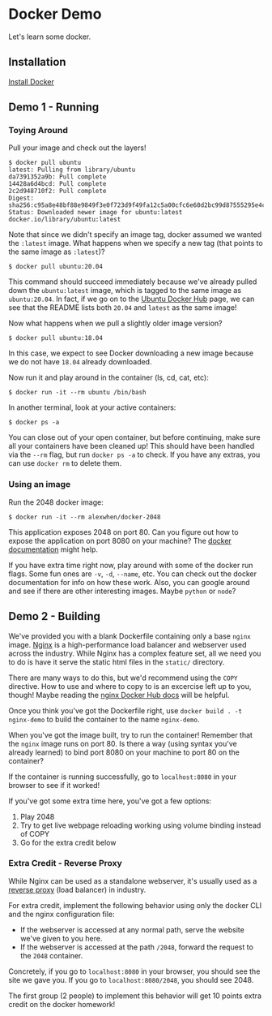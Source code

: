 # Docker Demo

Let's learn some docker.

## Installation

[Install Docker](https://docs.docker.com/get-docker/)

## Demo 1 - Running

### Toying Around

Pull your image and check out the layers!

```
$ docker pull ubuntu
latest: Pulling from library/ubuntu
da7391352a9b: Pull complete 
14428a6d4bcd: Pull complete 
2c2d948710f2: Pull complete 
Digest: sha256:c95a8e48bf88e9849f3e0f723d9f49fa12c5a00cfc6e60d2bc99d87555295e4c
Status: Downloaded newer image for ubuntu:latest
docker.io/library/ubuntu:latest
```

Note that since we didn't specify an image tag, docker assumed we wanted the `:latest` image. What happens when we specify a new tag (that points to the same image as `:latest`)?

```
$ docker pull ubuntu:20.04
```

This command should succeed immediately because we've already pulled down the `ubuntu:latest` image, which is tagged to the same image as `ubuntu:20.04`. In fact, if we go on to the [Ubuntu Docker Hub](https://hub.docker.com/_/ubuntu) page, we can see that the README lists both `20.04` and `latest` as the same image!

Now what happens when we pull a slightly older image version?

```
$ docker pull ubuntu:18.04
```

In this case, we expect to see Docker downloading a new image because we do not have `18.04` already downloaded.

Now run it and play around in the container (ls, cd, cat, etc):

```
$ docker run -it --rm ubuntu /bin/bash
```

In another terminal, look at your active containers:


```
$ docker ps -a
```

You can close out of your open container, but before continuing, make sure all your containers have been cleaned up! This should have been handled via the `--rm` flag, but run `docker ps -a` to check. If you have any extras, you can use `docker rm` to delete them.

### Using an image

Run the 2048 docker image:

```
$ docker run -it --rm alexwhen/docker-2048
```

This application exposes 2048 on port 80. Can you figure out how to expose the application on port 8080 on your machine? The [docker documentation](https://docs.docker.com/engine/reference/commandline/cli/) might help.

If you have extra time right now, play around with some of the docker run flags. Some fun ones are `-v`, `-d`, `--name`, etc. You can check out the docker documentation for info on how these work. Also, you can google around and see if there are other interesting images. Maybe `python` or `node`?

## Demo 2 - Building

We've provided you with a blank Dockerfile containing only a base `nginx` image. [Nginx](https://www.nginx.com/) is a high-performance load balancer and webserver used across the industry. While Nginx has a complex feature set, all we need you to do is have it serve the static html files in the `static/` directory.

There are many ways to do this, but we'd recommend using the `COPY` directive. How to use and where to copy to is an excercise left up to you, though! Maybe reading the [nginx Docker Hub docs](https://hub.docker.com/_/nginx) will be helpful.

Once you think you've got the Dockerfile right, use `docker build . -t nginx-demo` to build the container to the name `nginx-demo`.

When you've got the image built, try to run the container! Remember that the `nginx` image runs on port 80. Is there a way (using syntax you've already learned) to bind port 8080 on your machine to port 80 on the container?

If the container is running successfully, go to `localhost:8080` in your browser to see if it worked!

If you've got some extra time here, you've got a few options:

1. Play 2048
2. Try to get live webpage reloading working using volume binding instead of COPY
3. Go for the extra credit below

### Extra Credit - Reverse Proxy

While Nginx can be used as a standalone webserver, it's usually used as a [reverse proxy](https://www.cloudflare.com/learning/cdn/glossary/reverse-proxy/) (load balancer) in industry.

For extra credit, implement the following behavior using only the docker CLI and the nginx configuration file:

- If the webserver is accessed at any normal path, serve the website we've given to you here.
- If the webserver is accessed at the path `/2048`, forward the request to the `2048` container.

Concretely, if you go to `localhost:8080` in your browser, you should see the site we gave you. If you go to `localhost:8080/2048`, you should see 2048.

The first group (2 people) to implement this behavior will get 10 points extra credit on the docker homework!
